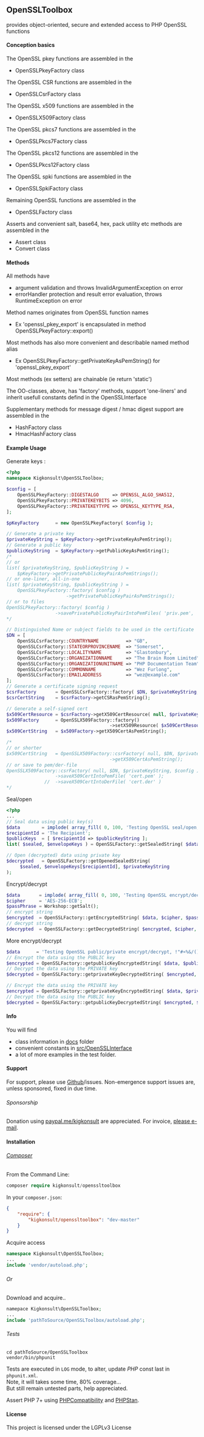 ## OpenSSLToolbox

provides object-oriented, secure and extended access to PHP OpenSSL functions

#### Conception basics
The OpenSSL pkey functions are assembled in the

* OpenSSLPkeyFactory class

The OpenSSL CSR functions are assembled in the

* OpenSSLCsrFactory class

The OpenSSL x509 functions are assembled in the

* OpenSSLX509Factory class

The OpenSSL pkcs7 functions are assembled in the

* OpenSSLPkcs7Factory class

The OpenSSL pkcs12 functions are assembled in the

* OpenSSLPkcs12Factory class

The OpenSSL spki functions are assembled in the

* OpenSSLSpkiFactory class

Remaining OpenSSL functions are assembled in the

* OpenSSLFactory class

Asserts and convenient salt, base64, hex, pack utility etc methods are assembled in the

* Assert class
* Convert class


#### Methods

All methods have

* argument validation and throws InvalidArgumentException on error
* errorHandler protection and result error evaluation, throws RuntimeException on error

Method names originates from OpenSSL function names

* Ex 'openssl_pkey_export' is encapsulated in method OpenSSLPkeyFactory::export()

Most methods has also more convenient and describable named method alias

* Ex OpenSSLPkeyFactory::getPrivateKeyAsPemString() for 'openssl_pkey_export'

Most methods (ex setters) are chainable (ie return 'static')

The OO-classes, above, has 'factory' methods, support 'one-liners' and
inherit usefull constants defind in the OpenSSLInterface

Supplementary methods for message digest / hmac digest support are assembled in the

  * HashFactory class
  * HmacHashFactory class


#### Example Usage
Generate keys :
``` php
<?php
namespace Kigkonsult\OpenSSLToolbox;

$config = [
    OpenSSLPkeyFactory::DIGESTALGO     => OPENSSL_ALGO_SHA512,
    OpenSSLPkeyFactory::PRIVATEKEYBITS => 4096,
    OpenSSLPkeyFactory::PRIVATEKEYTYPE => OPENSSL_KEYTYPE_RSA,
];

$pKeyFactory      = new OpenSSLPkeyFactory( $config );

// Generate a private key
$privateKeyString = $pKeyFactory->getPrivateKeyAsPemString();
// Generate a public key
$publicKeyString  = $pKeyFactory->getPublicKeyAsPemString();
/* 
// or 
list( $privateKeyString, $publicKeyString ) =
    $pKeyFactory->getPrivatePublicKeyPairAsPemStrings();
// or one-liner, all-in-one
list( $privateKeyString, $publicKeyString ) =
    OpenSSLPkeyFactory::factory( $config )
                      ->getPrivatePublicKeyPairAsPemStrings();
// or to files
OpenSSLPkeyFactory::factory( $config )
                  ->savePrivatePublicKeyPairIntoPemFiles( 'priv.pem', 'pub.pem' )
*/

// Distinguished Name or subject fields to be used in the certificate
$DN = [
    OpenSSLCsrFactory::COUNTRYNAME          => "GB",
    OpenSSLCsrFactory::STATEORPROVINCENAME  => "Somerset",
    OpenSSLCsrFactory::LOCALITYNAME         => "Glastonbury",
    OpenSSLCsrFactory::ORGANIZATIONNAME     => "The Brain Room Limited",
    OpenSSLCsrFactory::ORGANIZATIONUNITNAME => "PHP Documentation Team",
    OpenSSLCsrFactory::COMMONNAME           => "Wez Furlong",
    OpenSSLCsrFactory::EMAILADDRESS         => "wez@example.com"
];
// Generate a certificate signing request
$csrFactory       = OpenSSLCsrFactory::factory( $DN, $privateKeyString, $config );
$csrCertString    = $csrFactory->getCSRasPemString();

// Generate a self-signed cert
$x509CertResource = $csrFactory->getX509CertResource( null, $privateKeyString );
$x509Factory      = OpenSSLX509Factory::factory()
                                      ->setX509Resource( $x509CertResource );
$x509CertString   = $x509Factory->getX509CertAsPemString();

/*
// or shorter
$x509CertString   = OpenSSLX509Factory::csrFactory( null, $DN, $privateKeyString, $config )
                                      ->getX509CertAsPemString();
// or save to pem/der-file
OpenSSLX509Factory::csrFactory( null, $DN, $privateKeyString, $config )
                  ->saveX509CertIntoPemFile( 'cert.pem' );
              //  ->saveX509CertIntoDerFile( 'cert.der' )
*/
```

Seal/open
``` php
<?php
...
// Seal data using public key(s)
$data        = implode( array_fill( 0, 100, 'Testing OpenSSL seal/open, !"#¤%&/()=?. '));
$recipientId = 'The Recipient';
$publicKeys  = [ $recipientId => $publicKeyString ];
list( $sealed, $envelopeKeys ) = OpenSSLFactory::getSealedString( $data, $publicKeys );

// Open (decrypted) data using private key
$decrypted   = OpenSSLFactory::getOpenedSealedString(
     $sealed, $envelopeKeys[$recipientId], $privateKeyString
);
```
Encrypt/decrypt
``` php
$data       = implode( array_fill( 0, 100, 'Testing OpenSSL encrypt/decrypt, !"#¤%&/()=?. '));
$cipher     = 'AES-256-ECB';
$passPhrase = Workshop::getSalt();
// encrypt string
$encrypted  = OpenSSLFactory::getEncryptedString( $data, $cipher, $passPhrase );
// decrypt string
$decrypted  = OpenSSLFactory::getDecryptedString( $encrypted, $cipher, $passPhrase );
```
More encrypt/decrypt
``` php
$data      = 'Testing OpenSSL public/private encrypt/decrypt, !"#¤%&/()=?. ';
// Encrypt the data using the PUBLIC key
$encrypted = OpenSSLFactory::getpublicKeyEncryptedString( $data, $publicKeyString );
// Decrypt the data using the PRIVATE key
$decrypted = OpenSSLFactory::getprivateKeyDecryptedString( $encrypted, $privateKeyString );

// Encrypt the data using the PRIVATE key
$encrypted = OpenSSLFactory::getprivateKeyEncryptedString( $data, $privateKeyString );
// Decrypt the data using the PUBLIC key
$decrypted = OpenSSLFactory::getpublicKeyDecryptedString( $encrypted, $publicKeyString );
```


#### Info

You will find 
- class information in [docs](docs/docs.md) folder 
- convenient constants in [src/OpenSSLInterface](src/OpenSSLInterface.php)
- a lot of more examples in the test folder.


#### Support

For support, please use [Github]/issues. Non-emergence support issues are, unless sponsored, fixed in due time.


###### Sponsorship

Donation using <a href="https://paypal.me/kigkonsult" rel="nofollow">paypal.me/kigkonsult</a> are appreciated.
For invoice, <a href="mailto:ical@kigkonsult.se">please e-mail</a>.


#### Installation

###### [Composer]
From the Command Line:

``` php
composer require kigkonsult/openssltoolbox
```

In your `composer.json`:

``` json
{
    "require": {
        "kigkonsult/openssltoolbox": "dev-master"
    }
}
```

Acquire access
``` php
namespace Kigkonsult\OpenSSLToolbox;
...
include 'vendor/autoload.php';
```

###### Or
Download and acquire..

``` php
namepace Kigkonsult\OpenSSLToolbox;
...
include 'pathToSource/OpenSSLToolbox/autoload.php';
```


###### Tests

```
cd pathToSource/OpenSSLToolbox
vendor/bin/phpunit
```

Tests are executed in ```LOG``` mode, to alter, update _PHP_ const last in ```phpunit.xml```.  
Note, it will takes some time, 80% coverage...<br>
But still remain untested parts, help appreciated.

Assert PHP 7+ using [PHPCompatibility] and [PHPStan].

#### License

This project is licensed under the LGPLv3 License

[Composer]:https://getcomposer.org/
[Github]:https://github.com/iCalcreator/OpenSSLToolbox/issues
[PHPCompatibility]:https://github.com/PHPCompatibility/PHPCompatibility
[PHPStan]:https://github.com/phpstan/phpstan
